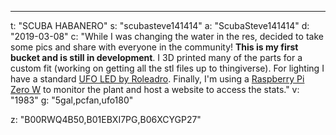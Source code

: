 ---
t: "SCUBA HABANERO"
s: "scubasteve141414"
a: "ScubaSteve141414"
d: "2019-03-08"
c: "While I was changing the water in the res, decided to take some pics and share with everyone in the community! <strong>This is my first bucket and is still in development</strong>. I 3D printed many of the parts for a custom fit (working on getting all the stl files up to thingiverse). For lighting I have a standard <a href='https://www.amazon.com/Roleadro-Hydroponics-Germination-Vegetative-Flowering/dp/B00RWQ4B50/ref=as_li_ss_tl?ie=UTF8&linkCode=ll1&tag=spacbuck-20&linkId=d4af57d4678cd9bbd46b66386415c4a3'>UFO LED by Roleadro</a>. Finally, I'm using a <a href='https://www.amazon.com/Raspberry-Pi-Zero-Wireless-Essentials/dp/B06XCYGP27//ref=as_li_ss_tl?ie=UTF8&linkCode=ll1&tag=spacbuck-20&linkId=d2ed1814e61fce6dd422988e694a94e6'>Raspberry Pi Zero W</a> to monitor the plant and host a website to access the stats."
v: "1983"
g: "5gal,pcfan,ufo180"

z: "B00RWQ4B50,B01EBXI7PG,B06XCYGP27"
